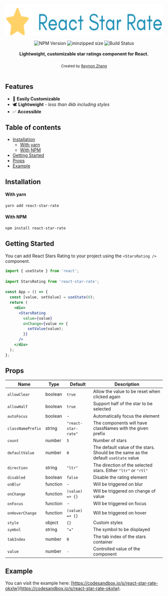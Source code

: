 <a href="https://raymon-zhang.github.io/react-star-rate">
  <p align="center">
      <img height=100 alt="React Star Rate" src="https://github.com/raymon-zhang/react-star-rate/raw/main/assets/header.svg"/>
  </p>
</a>

<div align="center">
    <img src="https://badgen.net/npm/v/react-star-rate" alt="NPM Version" />
  <img src="https://badgen.net/bundlephobia/minzip/react-star-rate" alt="minzipped size"/>
    <img src="https://github.com/raymon-zhang/react-star-rate/workflows/CI/badge.svg" alt="Build Status" />
</div>
<br />
<div align="center"><strong>Lightweight, customizable star ratings component for React.</strong></div>
<br />
<div align="center">
  <sub>Created by <a href="https://github.com/raymon-zhang">Raymon Zhang</a></sub>
</div>

<br />

## Features

- 🔩 **Easily Customizable**
- 🕊 **Lightweight** - _less than 4kb including styles_
- ✅ **Accessible**

## Table of contents

- [Installation](#installation)
  - [With yarn](#with-yarn)
  - [With NPM](#with-npm)
- [Getting Started](#getting-started)
- [Props](#props)
- [Example](#example)

## Installation

#### With yarn

```sh
yarn add react-star-rate
```

#### With NPM

```sh
npm install react-star-rate
```

## Getting Started

You can add React Stars Rating to your project using the `<StarsRating />` component.

```jsx
import { useState } from 'react';

import StarsRating from 'react-star-rate';

const App = () => {
  const [value, setValue] = useState(0);
  return (
    <div>
      <StarsRating
        value={value}
        onChange={value => {
          setValue(value);
        }}
      />
    </div>
  );
};
```

## Props

| Name              | Type     | Default             | Description                                                                        |
| ----------------- | -------- | ------------------- | ---------------------------------------------------------------------------------- |
| `allowClear`      | boolean  | `true`              | Allow the value to be reset when clicked again                                     |
| `allowHalf`       | boolean  | `true`              | Support half of the star to be selected                                            |
| `autoFocus`       | boolean  | -                   | Automatically focus the element                                                    |
| `classNamePrefix` | string   | `"react-star-rate"` | The components will have classNames with the given prefix                          |
| `count`           | number   | `5`                 | Number of stars                                                                    |
| `defaultValue`    | number   | `0`                 | The default value of the stars. Should be the same as the default `useState` value |
| `direction`       | string   | `"ltr"`             | The direction of the selected stars. Either `"ltr"` or `"rtl"`                     |
| `disabled`        | boolean  | `false`             | Disable the rating element                                                         |
| `onBlur`          | function | -                   | Will be triggered on blur                                                          |
| `onChange`        | function | `(value) => {}`     | Will be triggered on change of value                                               |
| `onFocus`         | function | -                   | Will be triggered on focus                                                         |
| `onHoverChange`   | function | `(value) => {}`     | Will be triggered on hover                                                         |
| `style`           | object   | `{}`                | Custom styles                                                                      |
| `symbol`          | string   | `"★"`               | The symbol to be displayed                                                         |
| `tabIndex`        | number   | `0`                 | The tab index of the stars container                                               |
| `value`           | number   | `-`                 | Controlled value of the component                                                  |

## Example

You can visit the example here: [https://codesandbox.io/s/react-star-rate-okxlw](https://codesandbox.io/s/react-star-rate-okxlw).
